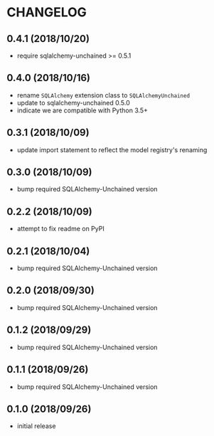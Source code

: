 # CHANGELOG

## 0.4.1 (2018/10/20)

- require sqlalchemy-unchained >= 0.5.1

## 0.4.0 (2018/10/16)

- rename `SQLAlchemy` extension class to `SQLAlchemyUnchained`
- update to sqlalchemy-unchained 0.5.0
- indicate we are compatible with Python 3.5+

## 0.3.1 (2018/10/09)

- update import statement to reflect the model registry's renaming

## 0.3.0 (2018/10/09)

- bump required SQLAlchemy-Unchained version

## 0.2.2 (2018/10/09)

- attempt to fix readme on PyPI

## 0.2.1 (2018/10/04)

- bump required SQLAlchemy-Unchained version

## 0.2.0 (2018/09/30)

- bump required SQLAlchemy-Unchained version

## 0.1.2 (2018/09/29)

- bump required SQLAlchemy-Unchained version

## 0.1.1 (2018/09/26)

- bump required SQLAlchemy-Unchained version

## 0.1.0 (2018/09/26)

- initial release
